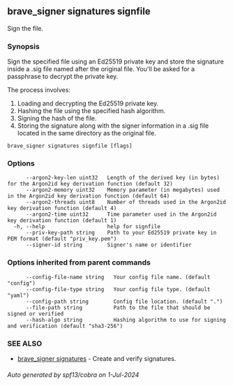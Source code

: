 ## brave_signer signatures signfile

Sign the file.

### Synopsis

Sign the specified file using an Ed25519 private key and store the signature inside a .sig file named after the original file. You'll be asked for a passphrase to decrypt the private key.

The process involves:
1. Loading and decrypting the Ed25519 private key.
2. Hashing the file using the specified hash algorithm.
3. Signing the hash of the file.
4. Storing the signature along with the signer information in a .sig file located in the same directory as the original file.


```
brave_signer signatures signfile [flags]
```

### Options

```
      --argon2-key-len uint32   Length of the derived key (in bytes) for the Argon2id key derivation function (default 32)
      --argon2-memory uint32    Memory parameter (in megabytes) used in the Argon2id key derivation function (default 64)
      --argon2-threads uint8    Number of threads used in the Argon2id key derivation function (default 4)
      --argon2-time uint32      Time parameter used in the Argon2id key derivation function (default 1)
  -h, --help                    help for signfile
      --priv-key-path string    Path to your Ed25519 private key in PEM format (default "priv_key.pem")
      --signer-id string        Signer's name or identifier
```

### Options inherited from parent commands

```
      --config-file-name string   Your config file name. (default "config")
      --config-file-type string   Your config file type. (default "yaml")
      --config-path string        Config file location. (default ".")
      --file-path string          Path to the file that should be signed or verified
      --hash-algo string          Hashing algorithm to use for signing and verification (default "sha3-256")
```

### SEE ALSO

* [brave_signer signatures](brave_signer_signatures.md)	 - Create and verify signatures.

###### Auto generated by spf13/cobra on 1-Jul-2024
